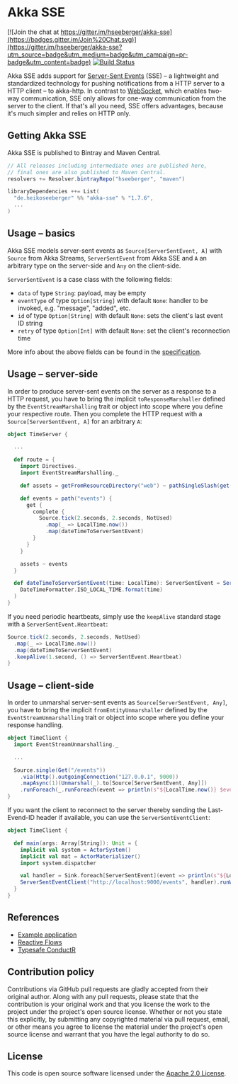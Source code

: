 # Akka SSE #

[![Join the chat at https://gitter.im/hseeberger/akka-sse](https://badges.gitter.im/Join%20Chat.svg)](https://gitter.im/hseeberger/akka-sse?utm_source=badge&utm_medium=badge&utm_campaign=pr-badge&utm_content=badge)
[![Build Status](https://travis-ci.org/hseeberger/akka-sse.svg?branch=master)](https://travis-ci.org/hseeberger/akka-sse)

Akka SSE adds support for [Server-Sent Events](http://www.w3.org/TR/eventsource) (SSE) – a lightweight and standardized
technology for pushing notifications from a HTTP server to a HTTP client – to akka-http. In contrast to
[WebSocket](http://tools.ietf.org/html/rfc6455), which enables two-way communication, SSE only allows for one-way
communication from the server to the client. If that's all you need, SSE offers advantages, because it's much simpler
and relies on HTTP only.

## Getting Akka SSE

Akka SSE is published to Bintray and Maven Central.

``` scala
// All releases including intermediate ones are published here,
// final ones are also published to Maven Central.
resolvers += Resolver.bintrayRepo("hseeberger", "maven")

libraryDependencies ++= List(
  "de.heikoseeberger" %% "akka-sse" % "1.7.6",
  ...
)
```

## Usage – basics

Akka SSE models server-sent events as `Source[ServerSentEvent, A]` with `Source` from Akka Streams,
`ServerSentEvent` from Akka SSE and `A` an arbitrary type on the server-side and `Any` on the client-side.

`ServerSentEvent` is a case class with the following fields:

- `data` of type `String`: payload, may be empty
- `eventType` of type `Option[String]` with default `None`: handler to be invoked, e.g. "message", "added", etc.
- `id` of type `Option[String]` with default `None`: sets the client's last event ID string
- `retry` of type `Option[Int]` with default `None`: set the client's reconnection time

More info about the above fields can be found in the [specification](http://www.w3.org/TR/eventsource).

## Usage – server-side

In order to produce server-sent events on the server as a response to a HTTP request, you have to bring the implicit
`toResponseMarshaller` defined by the `EventStreamMarshalling` trait or object into scope where you define your
respective route. Then you complete the HTTP request with a `Source[ServerSentEvent, A]` for an arbitrary `A`:

``` scala
object TimeServer {

  ...

  def route = {
    import Directives._
    import EventStreamMarshalling._

    def assets = getFromResourceDirectory("web") ~ pathSingleSlash(get(redirect("index.html", PermanentRedirect)))

    def events = path("events") {
      get {
        complete {
          Source.tick(2.seconds, 2.seconds, NotUsed)
            .map(_ => LocalTime.now())
            .map(dateTimeToServerSentEvent)
        }
      }
    }

    assets ~ events
  }

  def dateTimeToServerSentEvent(time: LocalTime): ServerSentEvent = ServerSentEvent(
    DateTimeFormatter.ISO_LOCAL_TIME.format(time)
  )
}
```

If you need periodic heartbeats, simply use the `keepAlive` standard stage with a `ServerSentEvent.Heartbeat`:

``` scala
Source.tick(2.seconds, 2.seconds, NotUsed)
  .map(_ => LocalTime.now())
  .map(dateTimeToServerSentEvent)
  .keepAlive(1.second, () => ServerSentEvent.Heartbeat)
}
```

## Usage – client-side

In order to unmarshal server-sent events as `Source[ServerSentEvent, Any]`, you have to bring the implicit
`fromEntityUnmarshaller` defined by the `EventStreamUnmarshalling` trait or object into scope where you define your
response handling.

``` scala
object TimeClient {
  import EventStreamUnmarshalling._

  ...

  Source.single(Get("/events"))
    .via(Http().outgoingConnection("127.0.0.1", 9000))
    .mapAsync(1)(Unmarshal(_).to[Source[ServerSentEvent, Any]])
    .runForeach(_.runForeach(event => println(s"${LocalTime.now()} $event")))
}
```

If you want the client to reconnect to the server thereby sending the Last-Evend-ID header if available, you can use the
`ServerSentEventClient`:

``` scala
object TimeClient {

  def main(args: Array[String]): Unit = {
    implicit val system = ActorSystem()
    implicit val mat = ActorMaterializer()
    import system.dispatcher

    val handler = Sink.foreach[ServerSentEvent](event => println(s"${LocalTime.now()} $event"))
    ServerSentEventClient("http://localhost:9000/events", handler).runWith(Sink.ignore)
  }
}
```

## References

- [Example application](https://github.com/hseeberger/akka-sse/tree/master/akka-sse-example)
- [Reactive Flows](https://github.com/hseeberger/reactive-flows)
- [Typesafe ConductR](http://www.typesafe.com/products/conductr)

## Contribution policy ##

Contributions via GitHub pull requests are gladly accepted from their original author. Along with any pull requests, please state that the contribution is your original work and that you license the work to the project under the project's open source license. Whether or not you state this explicitly, by submitting any copyrighted material via pull request, email, or other means you agree to license the material under the project's open source license and warrant that you have the legal authority to do so.

## License ##

This code is open source software licensed under the [Apache 2.0 License](http://www.apache.org/licenses/LICENSE-2.0.html).
